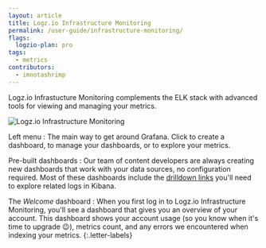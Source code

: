 ```yaml
---
layout: article
title: Logz.io Infrastructure Monitoring
permalink: /user-guide/infrastructure-monitoring/
flags:
  logzio-plan: pro
tags:
  - metrics
contributors:
  - imnotashrimp
---
```


Logz.io Infrastucture Monitoring complements the ELK stack
with advanced tools for viewing and managing your metrics.

![Logz.io Infrastructure Monitoring](https://dytvr9ot2sszz.cloudfront.net/logz-docs/grafana/infrastructure-monitoring--annotated.png)

Left menu
: The main way to get around Grafana.
  Click <i class="fas fa-plus"></i> to create a dashboard,
  <i class="fas fa-th-large"></i> to manage your dashboards,
  or <i class="fas fa-compass"></i> to explore your metrics.

Pre-built dashboards
: Our team of content developers are always creating new dashboards
  that work with your data sources,
  no configuration required.
  Most of these dashboards include the
  [drilldown links]({{site.baseurl}}/user-guide/infrastructure-monitoring/configure-grafana-drilldown-links.html)
  you'll need to explore related logs in Kibana.

The _Welcome_ dashboard
: When you first log in to Logz.io Infrastructure Monitoring,
  you'll see a dashboard that gives you an overview of your account.
  This dashboard shows your account usage
  (so you know when it's time to upgrade 😉),
  metrics count,
  and any errors we encountered when indexing your metrics.
{:.letter-labels}
